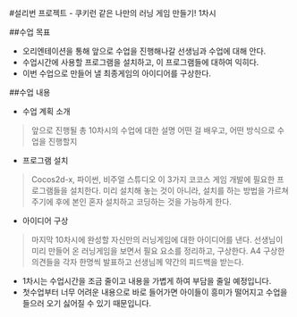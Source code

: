 #설리번 프로젝트 - 쿠키런 같은 나만의 러닝 게임 만들기! 1차시

##수업 목표

- 오리엔테이션을 통해 앞으로 수업을 진행해나갈 선생님과 수업에 대해 안다.
- 수업시간에 사용할 프로그램을 설치하고, 이 프로그램들에 대하여 익히다.
- 이번 수업으로 만들어 낼 최종게임의 아이디어를 구상한다.

##수업 내용

* 수업 계획 소개
 > 앞으로 진행될 총 10차시의 수업에 대한 설명
 > 어떤 걸 배우고, 어떤 방식으로 수업을 진행할지

* 프로그램 설치
 > Cocos2d-x, 파이썬, 비주얼 스튜디오 이 3가지 코코스 게임 개발에 필요한 프로그램들을 설치한다.
 > 미리 설치해 놓는 것이 아니라, 설치를 하는 방법을 가르쳐주기에 후에 본인 혼자 설치하고 코딩하는 것을 가능하게 한다.

* 아이디어 구상
 > 마지막 10차시에 완성할 자신만의 러닝게임에 대한 아이디어를 낸다.
 > 선생님이 미리 만들어 온 러닝게임을 보면서 필요 요소를 정리하고, 구상한다.
 > A4
 > 구상한 의견들을 각자 한명씩 발표하고 선생님께 약간의 피드백을 받는다.

 - 1차시는 수업시간을 조금 줄이고 내용을 가볍게 하여 부담을 줄일 예정입니다.
 - 첫수업부터 너무 어려운 내용으로 바로 들어가면 아이들이 흥미가 떨어지고 수업을 들으러 오기 싫어질 수 있기 때문입니다.